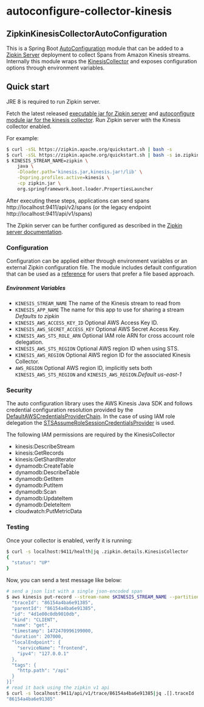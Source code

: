 # autoconfigure-collector-kinesis

## ZipkinKinesisCollectorAutoConfiguration

This is a Spring Boot [AutoConfiguration](http://docs.spring.io/spring-boot/docs/current/reference/html/using-boot-auto-configuration.html) 
module that can be added to a [Zipkin Server](https://github.com/openzipkin/zipkin/tree/master/zipkin-server) 
deployment to collect Spans from Amazon Kinesis streams.  Internally
this module wraps the [KinesisCollector](https://github.com/openzipkin/zipkin-aws/tree/master/collector-kinesis) 
and exposes configuration options through environment variables.

## Quick start

JRE 8 is required to run Zipkin server.

Fetch the latest released
[executable jar for Zipkin server](https://search.maven.org/remote_content?g=io.zipkin&a=zipkin-server&v=LATEST&c=exec)
and
[autoconfigure module jar for the kinesis collector](https://search.maven.org/remote_content?g=io.zipkin.aws&a=zipkin-autoconfigure-collector-kinesis&v=LATEST&c=module).
Run Zipkin server with the Kinesis collector enabled.

For example:

```bash
$ curl -sSL https://zipkin.apache.org/quickstart.sh | bash -s
$ curl -sSL https://zipkin.apache.org/quickstart.sh | bash -s io.zipkin.aws:zipkin-autoconfigure-collector-kinesis:LATEST:module kinesis.jar
$ KINESIS_STREAM_NAME=zipkin \
    java \
    -Dloader.path='kinesis.jar,kinesis.jar!/lib' \
    -Dspring.profiles.active=kinesis \
    -cp zipkin.jar \
    org.springframework.boot.loader.PropertiesLauncher
```

After executing these steps, applications can send spans
http://localhost:9411/api/v2/spans (or the legacy endpoint http://localhost:9411/api/v1/spans)

The Zipkin server can be further configured as described in the
[Zipkin server documentation](https://github.com/openzipkin/zipkin/blob/master/zipkin-server/README.md).

### Configuration

Configuration can be applied either through environment variables or an external Zipkin
configuration file.  The module includes default configuration that can be used as a 
[reference](https://github.com/openzipkin/zipkin-aws/tree/master/autoconfigure/collector-kinesis/src/main/resources/zipkin-server-kinesis.yml)
for users that prefer a file based approach.

##### Environment Variables

- `KINESIS_STREAM_NAME` The name of the Kinesis stream to read from
- `KINESIS_APP_NAME` The name for this app to use for sharing a stream _Defaults to zipkin_
- `KINESIS_AWS_ACCESS_KEY_ID` Optional AWS Access Key ID.
- `KINESIS_AWS_SECRET_ACCESS_KEY` Optional AWS Secret Access Key.
- `KINESIS_AWS_STS_ROLE_ARN` Optional IAM role ARN for cross account role delegation.
- `KINESIS_AWS_STS_REGION` Optional AWS region ID when using STS.
- `KINESIS_AWS_REGION` Optional AWS region ID for the associated Kinesis Collector.
- `AWS_REGION` Optional AWS region ID, implicitly sets both `KINESIS_AWS_STS_REGION` and `KINESIS_AWS_REGION`._Default us-east-1_

### Security

The auto configuration library uses the AWS Kinesis Java SDK and follows credential
configuration resolution provided by the [DefaultAWSCredentialsProviderChain](http://docs.aws.amazon.com/AWSJavaSDK/latest/javadoc/com/amazonaws/auth/DefaultAWSCredentialsProviderChain.html).
In the case of using IAM role delegation the [STSAssumeRoleSessionCredentialsProvider](http://docs.aws.amazon.com/AWSJavaSDK/latest/javadoc/com/amazonaws/auth/STSAssumeRoleSessionCredentialsProvider.html) 
is used.

The following IAM permissions are required by the KinesisCollector

- kinesis:DescribeStream
- kinesis:GetRecords
- kinesis:GetShardIterator
- dynamodb:CreateTable
- dynamodb:DescribeTable
- dynamodb:GetItem
- dynamodb:PutItem
- dynamodb:Scan
- dynamodb:UpdateItem
- dynamodb:DeleteItem
- cloudwatch:PutMetricData

### Testing

Once your collector is enabled, verify it is running:
```bash
$ curl -s localhost:9411/health|jq .zipkin.details.KinesisCollector
{
  "status": "UP"
}
```

Now, you can send a test message like below:
```bash
# send a json list with a single json-encoded span
$ aws kinesis put-record --stream-name $KINESIS_STREAM_NAME --partition-key $(hostname) --data '[{
  "traceId": "86154a4ba6e91385",
  "parentId": "86154a4ba6e91385",
  "id": "4d1e00c0db9010db",
  "kind": "CLIENT",
  "name": "get",
  "timestamp": 1472470996199000,
  "duration": 207000,
  "localEndpoint": {
    "serviceName": "frontend",
    "ipv4": "127.0.0.1"
  },
  "tags": {
    "http.path": "/api"
  }
}]'
# read it back using the zipkin v1 api
$ curl -s localhost:9411/api/v1/trace/86154a4ba6e91385|jq .[].traceId
"86154a4ba6e91385"
```
